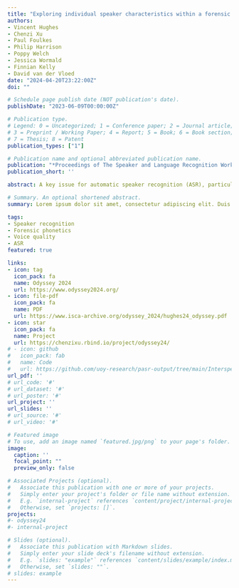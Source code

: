 ```yaml
---
title: "Exploring individual speaker characteristics within a forensic automatic speaker recognition system"
authors:
- Vincent Hughes
- Chenzi Xu
- Paul Foulkes
- Philip Harrison
- Poppy Welch
- Jessica Wormald
- Finnian Kelly
- David van der Vloed
date: "2024-04-20T23:22:00Z"
doi: ""

# Schedule page publish date (NOT publication's date).
publishDate: "2023-06-09T00:00:00Z"

# Publication type.
# Legend: 0 = Uncategorized; 1 = Conference paper; 2 = Journal article;
# 3 = Preprint / Working Paper; 4 = Report; 5 = Book; 6 = Book section;
# 7 = Thesis; 8 = Patent
publication_types: ["1"]

# Publication name and optional abbreviated publication name.
publication: "*Proceedings of The Speaker and Language Recognition Workshop (Odyssey 2024)*. 18-21 June 2024. Quebec City, Canada. pp. 1-8"
publication_short: ''

abstract: A key issue for automatic speaker recognition (ASR), particularly for forensics, is our lack of understanding about why certain voices prove more or less of a challenge for systems. In this paper, we focus on variability in individual speaker performance within an x-vector ASR system and examine this variability as a function of the phonetic content within speech samples. The inclusion of vowels generally improved performance, but not for all speakers. Indeed, some speakers produced broadly the same Cllr irrespective of the phonetic content in the speech samples. Poor ASR performance was not well correlated with long-term laryngeal features (f0 and laryngeal voice quality) and these features may provide additional speaker discriminatory information for some speakers. We discuss the implications of these findings in terms of developing a speaker quality metric for flagging potentially problematic speakers prior to ASR comparison.

# Summary. An optional shortened abstract.
summary: Lorem ipsum dolor sit amet, consectetur adipiscing elit. Duis posuere tellus ac convallis placerat. Proin tincidunt magna sed ex sollicitudin condimentum.

tags:
- Speaker recognition
- Forensic phonetics
- Voice quality
- ASR
featured: true

links:
- icon: tag
  icon_pack: fa
  name: Odyssey 2024
  url: https://www.odyssey2024.org/
- icon: file-pdf
  icon_pack: fa
  name: PDF
  url: https://www.isca-archive.org/odyssey_2024/hughes24_odyssey.pdf
- icon: star
  icon_pack: fa
  name: Project
  url: https://chenzixu.rbind.io/project/odyssey24/
# - icon: github
#   icon_pack: fab
#   name: Code
#   url: https://github.com/uoy-research/pasr-output/tree/main/Interspeech_23_Calibration
url_pdf: ''
# url_code: '#'
# url_dataset: '#'
# url_poster: '#'
url_project: ''
url_slides: ''
# url_source: '#'
# url_video: '#'

# Featured image
# To use, add an image named `featured.jpg/png` to your page's folder. 
image:
  caption: ''
  focal_point: ""
  preview_only: false

# Associated Projects (optional).
#   Associate this publication with one or more of your projects.
#   Simply enter your project's folder or file name without extension.
#   E.g. `internal-project` references `content/project/internal-project/index.md`.
#   Otherwise, set `projects: []`.
projects:
#- odyssey24
#- internal-project

# Slides (optional).
#   Associate this publication with Markdown slides.
#   Simply enter your slide deck's filename without extension.
#   E.g. `slides: "example"` references `content/slides/example/index.md`.
#   Otherwise, set `slides: ""`.
# slides: example
---
```


